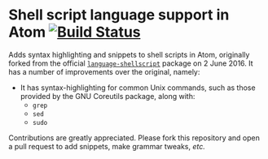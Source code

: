 # Shell script language support in Atom [![Build Status](https://travis-ci.org/fusion809/language-shellscript.svg?branch=master)](https://travis-ci.org/fusion809/language-shellscript)
Adds syntax highlighting and snippets to shell scripts in Atom, originally forked from the official [`language-shellscript`](https://atom.io/packages/language-shellscript) package on 2 June 2016. It has a number of improvements over the original, namely:

* It has syntax-highlighting for common Unix commands, such as those provided by the GNU Coreutils package, along with:
  - `grep`
  - `sed`
  - `sudo`

Contributions are greatly appreciated. Please fork this repository and open a
pull request to add snippets, make grammar tweaks, *etc.*
